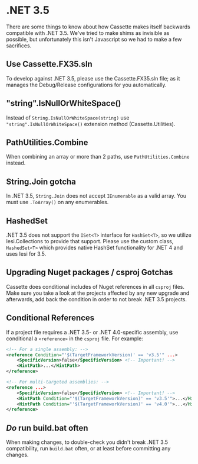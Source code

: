 # .NET 3.5 #

There are some things to know about how Cassette makes itself backwards compatible with .NET 3.5. We've tried to make shims as invisible as possible, but unfortunately this isn't Javascript so we had to make a few sacrifices.

## Use Cassette.FX35.sln

To develop against .NET 3.5, please use the Cassette.FX35.sln file; as it manages the Debug/Release configurations for you automatically.

## "string".IsNullOrWhiteSpace()

Instead of `String.IsNullOrWhiteSpace(string)` use `"string".IsNullOrWhiteSpace()` extension method (Cassette.Utilities).

## PathUtilities.Combine

When combining an array or more than 2 paths, use `PathUtilities.Combine` instead.

## String.Join gotcha

In .NET 3.5, `String.Join` does not accept `IEnumerable` as a valid array. You must use `.ToArray()` on any enumerables.

## HashedSet<T>

.NET 3.5 does not support the `ISet<T>` interface for `HashSet<T>`, so we utilize Iesi.Collections to provide that support. Please use the custom class, `HashedSet<T>` which provides native HashSet functionality for .NET 4 and uses Iesi for 3.5.

## Upgrading Nuget packages / csproj Gotchas

Cassette does conditional includes of Nuget references in all `csproj` files. Make sure you take a look at the projects affected by any new upgrade and afterwards, add back the condition in order to not break .NET 3.5 projects.

## Conditional References

If a project file requires a .NET 3.5- or .NET 4.0-specific assembly, use conditional a `<reference>` in the `csproj` file. For example:

```xml
<!-- For a single assembly: -->
<reference Condition="'$(TargetFrameworkVersion)' == 'v3.5'" ...>
    <SpecificVersion>false</SpecificVersion> <!-- Important! -->
    <HintPath>...</HintPath>
</reference>

<!-- For multi-targeted assemblies: -->
<reference ...>
    <SpecificVersion>false</SpecificVersion> <!-- Important! -->
    <HintPath Condition="'$(TargetFrameworkVersion)' == 'v3.5'">...</HintPath>
    <HintPath Condition="'$(TargetFrameworkVersion)' == 'v4.0'">...</HintPath>
</reference>
```

## _Do_ run build.bat often

When making changes, to double-check you didn't break .NET 3.5 compatibility, run `build.bat` often, or at least before committing any changes.
